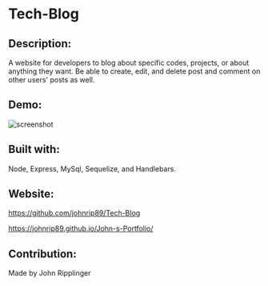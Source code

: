 # Tech-Blog

 ## Description:
  A website for developers to blog about specific codes, projects, or about anything they want.  Be able to create, edit, and delete post and comment on other users' posts as well. 

  ## Demo:
  ![screenshot](./src/Assets/images/screenshot.png) 

  ## Built with:
  Node, Express, MySql, Sequelize, and Handlebars.

  ## Website:
  https://github.com/johnrip89/Tech-Blog
  
  https://johnrip89.github.io/John-s-Portfolio/

  ## Contribution:
  Made by John Ripplinger